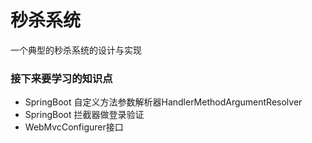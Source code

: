 # 秒杀系统
一个典型的秒杀系统的设计与实现



### 接下来要学习的知识点
- SpringBoot 自定义方法参数解析器HandlerMethodArgumentResolver
- SpringBoot 拦截器做登录验证
- WebMvcConfigurer接口
 

 
